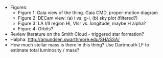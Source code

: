 * Figures:
    * Figure 1: Gaia view of the thing. Gaia CMD, proper-motion diagram
    * Figure 2: DECam view: (a) i vs. g-i, (b) sky plot (filtered?)
    * Figure 3: LA I/II region HI, Vlsr vs. longitude, maybe H alpha?
    * Figure 4: Orbits?
* Review literature on the Smith Cloud - triggered star formation?
* Halpha: http://amundsen.swarthmore.edu/SHASSA/
* How much stellar mass is there in this thing? Use Dartmouth LF to estimate total luminosity / mass?
